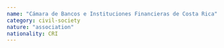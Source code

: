 ```yaml
---
name: "Cámara de Bancos e Instituciones Financieras de Costa Rica"
category: civil-society
nature: "association"
nationality: CRI
---
```

    